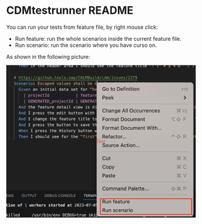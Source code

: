 # CDMtestrunner README
You can run your tests from feature file, by right mouse click:
- Run feature: run the whole scenarios inside the current feature file.
- Run scenario: run the scenario where you have curso on.

As shown in the following picture:

![picture](pic1.png)
